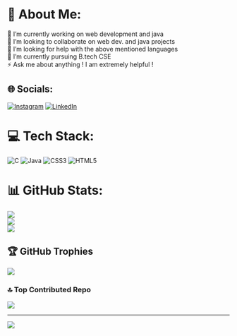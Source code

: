 # 💫 About Me:
🔭 I’m currently working on web development and java<br>👯 I’m looking to collaborate on web dev. and java projects<br>🤝 I’m looking for help with the above mentioned languages<br>🌱 I’m currently pursuing B.tech CSE<br>⚡  Ask me about anything ! I am extremely helpful !<br>


## 🌐 Socials:
[![Instagram](https://img.shields.io/badge/Instagram-%23E4405F.svg?logo=Instagram&logoColor=white)](https://instagram.com/nikhil_rupala008) [![LinkedIn](https://img.shields.io/badge/LinkedIn-%230077B5.svg?logo=linkedin&logoColor=white)]((https://www.linkedin.com/in/nikhil-rupala-561b6b300?utm_source=share&utm_campaign=share_via&utm_content=profile&utm_medium=android_app))

# 💻 Tech Stack:
![C](https://img.shields.io/badge/c-%2300599C.svg?style=plastic&logo=c&logoColor=white) ![Java](https://img.shields.io/badge/java-%23ED8B00.svg?style=plastic&logo=openjdk&logoColor=white) ![CSS3](https://img.shields.io/badge/css3-%231572B6.svg?style=plastic&logo=css3&logoColor=white) ![HTML5](https://img.shields.io/badge/html5-%23E34F26.svg?style=plastic&logo=html5&logoColor=white)
# 📊 GitHub Stats:
![](https://github-readme-stats.vercel.app/api?username=NIKHIL-KASHMEERABEN-RUPALA&theme=highcontrast&hide_border=false&include_all_commits=false&count_private=false)<br/>
![](https://github-readme-streak-stats.herokuapp.com/?user=NIKHIL-KASHMEERABEN-RUPALA&theme=highcontrast&hide_border=false)<br/>
![](https://github-readme-stats.vercel.app/api/top-langs/?username=NIKHIL-KASHMEERABEN-RUPALA&theme=highcontrast&hide_border=false&include_all_commits=false&count_private=false&layout=compact)

## 🏆 GitHub Trophies
![](https://github-profile-trophy.vercel.app/?username=NIKHIL-KASHMEERABEN-RUPALA&theme=radical&no-frame=false&no-bg=false&margin-w=4)

### 🔝 Top Contributed Repo
![](https://github-contributor-stats.vercel.app/api?username=NIKHIL-KASHMEERABEN-RUPALA&limit=5&theme=dark&combine_all_yearly_contributions=true)

---
[![](https://visitcount.itsvg.in/api?id=NIKHIL-KASHMEERABEN-RUPALA&icon=2&color=0)](https://visitcount.itsvg.in)

<!-- Proudly created with GPRM ( https://gprm.itsvg.in ) -->

